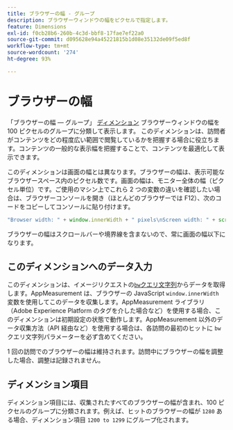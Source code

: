 ```yaml
---
title: ブラウザーの幅 - グループ
description: ブラウザーウィンドウの幅をピクセルで指定します。
feature: Dimensions
exl-id: f0cb28b6-260b-4c3d-bbf8-17fae7ef22a0
source-git-commit: d095628e94a45221815b1d08e35132de09f5ed8f
workflow-type: tm+mt
source-wordcount: '274'
ht-degree: 93%

---
```


# ブラウザーの幅

「ブラウザーの幅 — グループ」 [ディメンション](overview.md) ブラウザーウィンドウの幅を 100 ピクセルのグループに分類して表示します。 このディメンションは、訪問者がコンテンツをどの程度広い範囲で閲覧しているかを把握する場合に役立ちます。コンテンツの一般的な表示幅を把握することで、コンテンツを最適化して表示できます。

このディメンションは画面の幅とは異なります。ブラウザーの幅は、表示可能なブラウザースペース内のピクセル数です。画面の幅は、モニター全体の幅（ピクセル単位）です。ご使用のマシン上でこれら 2 つの変数の違いを確認したい場合は、ブラウザーコンソールを開き（ほとんどのブラウザーでは F12）、次のコードをコピーしてコンソールに貼り付けます。

```javascript
"Browser width: " + window.innerWidth + " pixels\nScreen width: " + screen.width + " pixels";
```

ブラウザーの幅はスクロールバーや境界線を含まないので、常に画面の幅以下になります。

## このディメンションへのデータ入力

このディメンションは、イメージリクエストの[`bw`クエリ文字列](/help/implement/validate/query-parameters.md)からデータを取得します。AppMeasurement は、ブラウザーの JavaScript `window.innerWidth` 変数を使用してこのデータを収集します。AppMeasurement ライブラリ（Adobe Experience Platform のタグを介した場合など）を使用する場合、このディメンションは初期設定の状態で動作します。AppMeasurement 以外のデータ収集方法（API 経由など）を使用する場合は、各訪問の最初のヒットに `bw` クエリ文字列パラメーターを必ず含めてください。

1 回の訪問でのブラウザーの幅は維持されます。訪問中にブラウザーの幅を調整した場合、調整は記録されません。

## ディメンション項目

ディメンション項目には、収集されたすべてのブラウザーの幅が含まれ、100 ピクセルのグループに分類されます。例えば、ヒットのブラウザーの幅が `1280` ある場合、ディメンション項目 `1200 to 1299` にグループ化されます。

